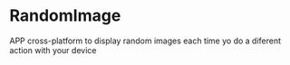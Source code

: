 # RandomImage
APP cross-platform to display random images each time yo do a diferent action with your device
